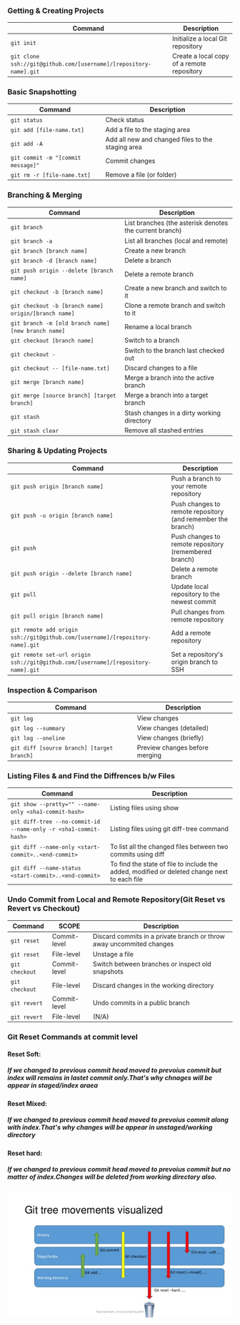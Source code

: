 

### Getting & Creating Projects

| Command | Description |
| ------- | ----------- |
| `git init` | Initialize a local Git repository |
| `git clone ssh://git@github.com/[username]/[repository-name].git` | Create a local copy of a remote repository |

### Basic Snapshotting

| Command | Description |
| ------- | ----------- |
| `git status` | Check status |
| `git add [file-name.txt]` | Add a file to the staging area |
| `git add -A` | Add all new and changed files to the staging area |
| `git commit -m "[commit message]"` | Commit changes |
| `git rm -r [file-name.txt]` | Remove a file (or folder) |

### Branching & Merging

| Command | Description |
| ------- | ----------- |
| `git branch` | List branches (the asterisk denotes the current branch) |
| `git branch -a` | List all branches (local and remote) |
| `git branch [branch name]` | Create a new branch |
| `git branch -d [branch name]` | Delete a branch |
| `git push origin --delete [branch name]` | Delete a remote branch |
| `git checkout -b [branch name]` | Create a new branch and switch to it |
| `git checkout -b [branch name] origin/[branch name]` | Clone a remote branch and switch to it |
| `git branch -m [old branch name] [new branch name]` | Rename a local branch |
| `git checkout [branch name]` | Switch to a branch |
| `git checkout -` | Switch to the branch last checked out |
| `git checkout -- [file-name.txt]` | Discard changes to a file |
| `git merge [branch name]` | Merge a branch into the active branch |
| `git merge [source branch] [target branch]` | Merge a branch into a target branch |
| `git stash` | Stash changes in a dirty working directory |
| `git stash clear` | Remove all stashed entries |

### Sharing & Updating Projects

| Command | Description |
| ------- | ----------- |
| `git push origin [branch name]` | Push a branch to your remote repository |
| `git push -u origin [branch name]` | Push changes to remote repository (and remember the branch) |
| `git push` | Push changes to remote repository (remembered branch) |
| `git push origin --delete [branch name]` | Delete a remote branch |
| `git pull` | Update local repository to the newest commit |
| `git pull origin [branch name]` | Pull changes from remote repository |
| `git remote add origin ssh://git@github.com/[username]/[repository-name].git` | Add a remote repository |
| `git remote set-url origin ssh://git@github.com/[username]/[repository-name].git` | Set a repository's origin branch to SSH |

### Inspection & Comparison

| Command | Description |
| ------- | ----------- |
| `git log` | View changes |
| `git log --summary` | View changes (detailed) |
| `git log --oneline` | View changes (briefly) |
| `git diff [source branch] [target branch]` | Preview changes before merging |


### Listing  Files & and Find the Diffrences b/w Files

| Command | Description |
| ------- | ----------- |
| `git show --pretty="" --name-only <sha1-commit-hash>` | Listing files using show|
| `git diff-tree --no-commit-id --name-only -r <sha1-commit-hash>` | Listing files using git diff-tree command|
| `git diff --name-only <start-commit>..<end-commit>` | To list all the changed files between two commits using diff|
| `git diff --name-status <start-commit>..<end-commit>` | To find the state of file to include the added, modified or deleted change next to each file |

### Undo Commit from Local and Remote Repository(Git Reset vs Revert vs Checkout)

| Command | SCOPE |Description
| ------- | ----------- |----------|
| `git reset` | Commit-level|Discard commits in a private branch or throw away uncommited changes|
| `git reset` |File-level| Unstage a file|
| `git checkout` |Commit-level|Switch between branches or inspect old snapshots|
| `git checkout` |File-level|	Discard changes in the working directory|
| `git revert` |Commit-level|	Undo commits in a public branch|
| `git revert` |File-level|		(N/A)|

### Git Reset Commands at commit level
#### Reset Soft: 
##### If we changed to previous commit head moved to prevoius commit but index will remains in lastet commit only.That's why chnages will be appear in staged/index araea

#### Reset Mixed: 
#####  If we changed to previous commit head moved to prevoius commit along with index.That's why changes will be appear in unstaged/working directory

#### Reset hard: 
#####  If we changed to previous commit head moved to prevoius commit but no matter of index.Changes will be deleted from working directory also.
<img src="git-reset-tree.jpg" alt="Girl in a jacket">



